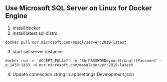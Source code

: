 

## Use Microsoft SQL Server on Linux for Docker Engine
1. install docker
2. install latest sql distro
```
docker pull mcr.microsoft.com/mssql/server:2019-latest
```
3. start sql server instance
```
docker run -e 'ACCEPT_EULA=Y' -e 'SA_PASSWORD=yourStrong(!)Password' -p 1433:1433 -d mcr.microsoft.com/mssql/server:2019-latest
```
4. Update connection string in appsettings.Development.json